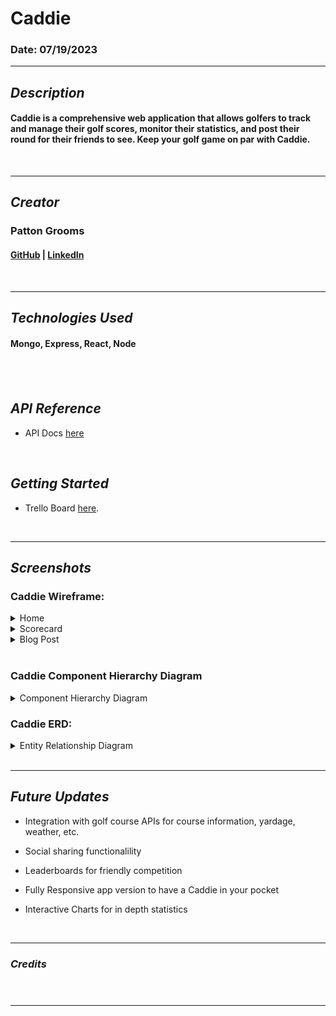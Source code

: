 # Caddie

<!-- <img src="" name="image-name"> -->

### Date: 07/19/2023

---

## **_Description_**

#### Caddie is a comprehensive web application that allows golfers to track and manage their golf scores, monitor their statistics, and post their round for their friends to see. Keep your golf game on par with Caddie.

<br>

---

## **_Creator_**

### Patton Grooms

#### [GitHub](https://github.com/pattongrooms) | [LinkedIn](https://www.linkedin.com/in/patton-grooms/)

<br>

---

## **_Technologies Used_**

#### Mongo, Express, React, Node

<!-- ![GitHub top language](https://img.shields.io/github/languages/top/pattongrooms/project-3-STP) ![GitHub language count](https://img.shields.io/github/languages/count/pattongrooms/project-3-STP) -->

<!-- <img src="images/technologies1.png" name="image-name"> -->

## <br>

## **_API Reference_**

- API Docs [here]()

<br>

## **_Getting Started_**

- Trello Board [here]().

<br>

---

## **_Screenshots_**

### Caddie Wireframe:

<details>
<summary>Home</summary>
  <img src="images/Caddie-Home-Page.png" name="image-name">
</details>
<details>
<summary>Scorecard</summary>
  <img src="images/Caddie-Scorecard.png" name="image-name">
</details>
<details>
 <summary>Blog Post</summary>
  <img src="images/blog-post-caddie.png" name="image-name">
</details>
<br>

### Caddie Component Hierarchy Diagram

<details>
 <summary>Component Hierarchy Diagram</summary>
  <img src="images/Caddie-CHD.png" name="image-name">
</details>

### Caddie ERD:

<details>
 <summary>Entity Relationship Diagram</summary>
  <img src="images/Caddie-ERD.png" name="image-name">
</details>
<br>

---

## **_Future Updates_**

- Integration with golf course APIs for course information, yardage, weather, etc.

- Social sharing functionalility

- Leaderboards for friendly competition

- Fully Responsive app version to have a Caddie in your pocket

- Interactive Charts for in depth statistics

<br>

---

### **_Credits_**

<br>

#####

#####

#####

#####

---
